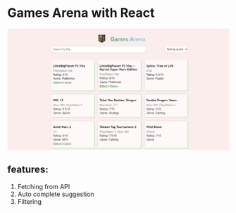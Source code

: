 # Games Arena with React

![img](image.png)

## features:

1. Fetching from API
2. Auto complete suggestion
3. Filtering
